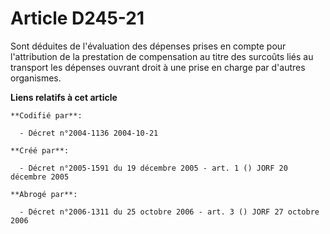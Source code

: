 # Article D245-21

Sont déduites de l'évaluation des dépenses prises en compte pour l'attribution de la prestation de compensation au titre des
surcoûts liés au transport les dépenses ouvrant droit à une prise en charge par d'autres organismes.

**Liens relatifs à cet article**

	**Codifié par**:

	  - Décret n°2004-1136 2004-10-21

	**Créé par**:

	  - Décret n°2005-1591 du 19 décembre 2005 - art. 1 () JORF 20 décembre 2005

	**Abrogé par**:

	  - Décret n°2006-1311 du 25 octobre 2006 - art. 3 () JORF 27 octobre 2006
